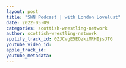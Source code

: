```yaml
---
layout: post
title: "SWN Podcast | with London Lovelust"
date: 2022-05-09
categories: scottish-wrestling-network
author: scottish-wrestling-network
spotify_track_id: 0ZJCvgE5EOzkiMRHIjsJTG
youtube_video_id: 
apple_track_id: 
youtube_metadata: 
---
```

